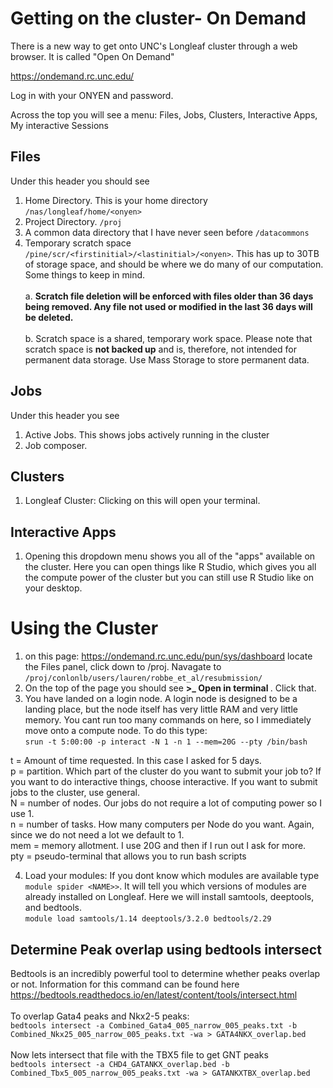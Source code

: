 
# Getting on the cluster- On Demand

There is a new way to get onto UNC's Longleaf cluster through a web browser. It is called "Open On Demand"

https://ondemand.rc.unc.edu/

Log in with your ONYEN and password.

Across the top you will see a menu: Files, Jobs, Clusters, Interactive Apps, My interactive Sessions
## Files
Under this header you should see
1. Home Directory. This is your home directory ```/nas/longleaf/home/<onyen>```
2. Project Directory. ```/proj``` 
3. A common data directory that I have never seen before ```/datacommons```
4. Temporary scratch space ```/pine/scr/<firstinitial>/<lastinitial>/<onyen>```. This has up to 30TB of storage space, and should be where we do many of our computation. Some things to keep in mind. <br><br>
  a. <b>Scratch file deletion will be enforced with files older than 36 days being removed. Any file not used or modified in the last 36 days will be deleted. </b><br><br>
  b. Scratch space is a shared, temporary work space. Please note that scratch space is <b>not backed up</b> and is, therefore, not intended for permanent data storage. Use Mass Storage to store permanent data.

## Jobs
Under this header you see
1. Active Jobs. This shows jobs actively running in the cluster
2. Job composer.

## Clusters
1. Longleaf Cluster: Clicking on this will open your terminal.

## Interactive Apps
1. Opening this dropdown menu shows you all of the "apps" available on the cluster. Here you can open things like R Studio, which gives you all the compute power of the cluster but you can still use R Studio like on your desktop.

# Using the Cluster
1. on this page: https://ondemand.rc.unc.edu/pun/sys/dashboard locate the Files panel, click down to /proj. Navagate to  ```/proj/conlonlb/users/lauren/robbe_et_al/resubmission/```
2. On the top of the page you should see <b>>_ Open in terminal </b> . Click that.
3. You have landed on a login node. A login node is designed to be a landing place, but the node itself has very little RAM and very little memory. You cant run too many commands on here, so I immediately move onto a compute node. To do this type: <br>
 ``` srun -t 5:00:00 -p interact -N 1 -n 1 --mem=20G --pty /bin/bash ``` <br>

 t = Amount of time requested. In this case I asked for 5 days. <br>
 p = partition. Which part of the cluster do you want to submit your job to? If you want to do interactive things, choose interactive. If you want to submit jobs to the cluster, use general. <br>
 N = number of nodes. Our jobs do not require a lot of computing power so I use 1. <br>
 n = number of tasks. How many computers per Node do you want. Again, since we do not need a lot we default to 1. <br>
 mem = memory allotment. I use 20G and then if I run out I ask for more. <br>
 pty = pseudo-terminal that allows you to run bash scripts <br>
 
4. Load your modules: If you dont know which modules are available type ```module spider <NAME>>```. It will tell you which versions of modules are already installed on Longleaf. Here we will install samtools, deeptools, and bedtools. <br> 
```module load samtools/1.14 deeptools/3.2.0 bedtools/2.29```

## Determine Peak overlap using bedtools intersect
Bedtools is an incredibly powerful tool to determine whether peaks overlap or not. Information for this command can be found here <br>
https://bedtools.readthedocs.io/en/latest/content/tools/intersect.html
<br><br> To overlap Gata4 peaks and Nkx2-5 peaks: <br>
```bedtools intersect -a Combined_Gata4_005_narrow_005_peaks.txt -b Combined_Nkx25_005_narrow_005_peaks.txt -wa > GATA4NKX_overlap.bed```
<br><br> Now lets intersect that file with the TBX5 file to get GNT peaks <br>
```bedtools intersect -a CHD4_GATANKX_overlap.bed -b Combined_Tbx5_005_narrow_005_peaks.txt -wa > GATANKXTBX_overlap.bed``` <br><br>
 

 
 
 
